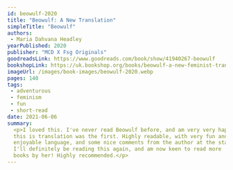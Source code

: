 ```yaml
---
id: beowulf-2020
title: "Beowulf: A New Translation"
simpleTitle: "Beowulf"
authors:
 - Maria Dahvana Headley
yearPublished: 2020
publisher: "MCD X Fsg Originals"
goodreadsLink: https://www.goodreads.com/book/show/41940267-beowulf
bookshopLink: https://uk.bookshop.org/books/beowulf-a-new-feminist-translation-of-the-epic-poem/9781911617822
imageUrl: /images/book-images/beowulf-2020.webp
pages: 140
tags:
 - adventurous
 - feminism
 - fun
 - short-read
date: 2021-06-06
summary:
  <p>I loved this. I've never read Beowulf before, and am very very happy
  this is translation was the first. Highly readable, with very fun and
  enjoyable language, and some nice comments from the author at the start.
  I'll definitely be reading this again, and am now keen to read more
  books by her! Highly recommended.</p>
---
```



